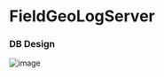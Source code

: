 # FieldGeoLogServer

### DB Design

![image](https://user-images.githubusercontent.com/74577693/201000051-5ee8d213-36f3-4698-975a-684a6163b32b.png)
